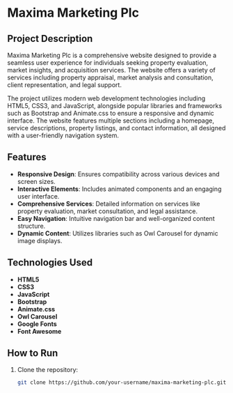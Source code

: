 # Maxima Marketing Plc

## Project Description

Maxima Marketing Plc is a comprehensive website designed to provide a seamless user experience for individuals seeking property evaluation, market insights, and acquisition services. The website offers a variety of services including property appraisal, market analysis and consultation, client representation, and legal support.

The project utilizes modern web development technologies including HTML5, CSS3, and JavaScript, alongside popular libraries and frameworks such as Bootstrap and Animate.css to ensure a responsive and dynamic interface. The website features multiple sections including a homepage, service descriptions, property listings, and contact information, all designed with a user-friendly navigation system.

## Features

- **Responsive Design**: Ensures compatibility across various devices and screen sizes.
- **Interactive Elements**: Includes animated components and an engaging user interface.
- **Comprehensive Services**: Detailed information on services like property evaluation, market consultation, and legal assistance.
- **Easy Navigation**: Intuitive navigation bar and well-organized content structure.
- **Dynamic Content**: Utilizes libraries such as Owl Carousel for dynamic image displays.

## Technologies Used

- **HTML5**
- **CSS3**
- **JavaScript**
- **Bootstrap**
- **Animate.css**
- **Owl Carousel**
- **Google Fonts**
- **Font Awesome**

## How to Run

1. Clone the repository:
   ```bash
   git clone https://github.com/your-username/maxima-marketing-plc.git
